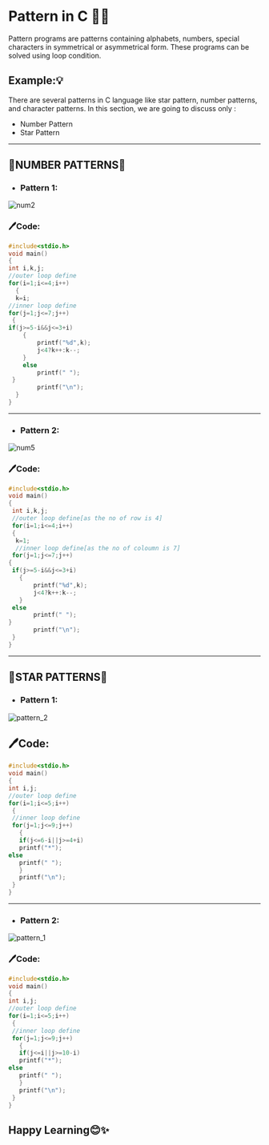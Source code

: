 # Pattern in C 👨‍💻
Pattern programs are patterns containing alphabets, numbers, special characters in symmetrical or asymmetrical form. These programs can be solved using loop condition.
## Example:💡
There are several patterns in C language like star pattern, number patterns, and character patterns. In this section, we are going to discuss only :
* Number Pattern
* Star Pattern
---
## 📌NUMBER PATTERNS📄
 * ### Pattern 1:
![num2](https://user-images.githubusercontent.com/87390353/135296627-9c64d253-916a-4651-95f9-00311d8675c3.jpg)
### 🖊Code:
```c
#include<stdio.h>
void main()
{
int i,k,j;
//outer loop define
for(i=1;i<=4;i++)
  {
  k=i;  
//inner loop define
for(j=1;j<=7;j++)
 {
if(j>=5-i&&j<=3+i)
    {
        printf("%d",k);
        j<4?k++:k--;
    }
    else
        printf(" ");
 }
        printf("\n");
  }
}
```
 ---
 * ### Pattern 2:
 ![num5](https://user-images.githubusercontent.com/87390353/135322532-d08b19db-f807-4d91-bbd3-38a6ced676b8.jpg)
 ### 🖊Code:
 ```c
 #include<stdio.h>
void main()
{
  int i,k,j;
  //outer loop define[as the no of row is 4]
  for(i=1;i<=4;i++)
  {
   k=1;
   //inner loop define[as the no of coloumn is 7]
  for(j=1;j<=7;j++)
 {
  if(j>=5-i&&j<=3+i)
    {
        printf("%d",k);
        j<4?k++:k--;
    }
  else
        printf(" ");
 }
        printf("\n");
  }
}
```
 --- 
## 📌STAR PATTERNS📄
* ### Pattern 1:
![pattern_2](https://user-images.githubusercontent.com/87390353/135326627-5d91cd14-1719-4d20-a148-d71e2b3522c5.jpg)
## 🖊Code:
```c
#include<stdio.h>
void main()
{
int i,j;
//outer loop define
for(i=1;i<=5;i++)
 {
 //inner loop define
 for(j=1;j<=9;j++)
   { 
   if(j<=6-i||j>=4+i)
   printf("*");
else
   printf(" ");
   }
   printf("\n"); 
 }
}
```
---
* ### Pattern 2:
![pattern_1](https://user-images.githubusercontent.com/87390353/135326959-c05ef3d9-7772-427d-a76d-21c686b628ba.jpg)
### 🖊Code:
```c
#include<stdio.h>
void main()
{
int i,j;
//outer loop define
for(i=1;i<=5;i++)
 {
 //inner loop define
 for(j=1;j<=9;j++)
   {  
   if(j<=i||j>=10-i)
   printf("*");
else
   printf(" ");
   }
   printf("\n"); 
 }
}
```
## Happy Learning😊✨
